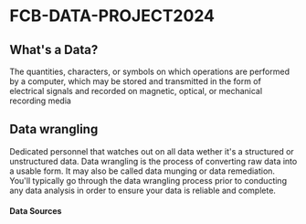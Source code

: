 # FCB-DATA-PROJECT2024
## What's a Data?
The quantities, characters, or symbols on which operations are performed by a computer, which may be stored and transmitted in the form of electrical signals and recorded on magnetic, optical, or mechanical recording media
## Data wrangling
Dedicated personnel that watches out on all data wether it's a structured or unstructured data. Data wrangling is the process of converting raw data into a usable form. It may also be called data munging or data remediation. You'll typically go through the data wrangling process prior to conducting any data analysis in order to ensure your data is reliable and complete.
#### Data Sources
